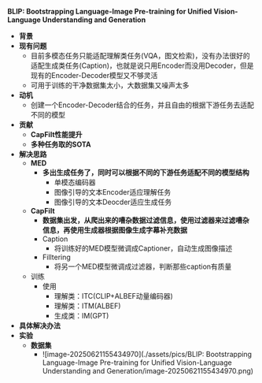 **BLIP: Bootstrapping Language-Image Pre-training for  Unified Vision-Language Understanding and Generation**

- **背景**
- **现有问题**
  - 目前多模态任务只能适配理解类任务(VQA，图文检索)，没有办法很好的适配生成类任务(Caption)，也就是说只用Encoder而没用Decoder，但是现有的Encoder-Decoder模型又不够灵活
  - 可用于训练的干净数据集太小，大数据集又噪声太多
- **动机**
  - 创建一个Encoder-Decoder结合的任务，并且自由的根据下游任务去适配不同的模型
- **贡献**
  - **CapFilt性能提升**
  - **多种任务取的SOTA**
- **解决思路**
  - **MED**
    - **多出生成任务了，同时可以根据不同的下游任务适配不同的模型结构**
      - 单模态编码器
      - 图像引导的文本Encoder适应理解任务
      - 图像引导的文本Deocder适应生成任务
  - **CapFilt**
    - **数据集出发，从爬出来的嘈杂数据过滤信息，使用过滤器来过滤嘈杂信息，再使用生成器根据图像生成字幕补充数据**
    - Caption
      - 将训练好的MED模型微调成Captioner，自动生成图像描述
    - Filltering
      - 将另一个MED模型微调成过滤器，判断那些caption有质量
  - 训练
    - 使用
      - 理解类：ITC(CLIP+ALBEF动量编码器)
      - 理解类：ITM(ALBEF)
      - 生成类：IM(GPT)
- **具体解决办法**
- **实验**
  - **数据集**
    - ![image-20250621155434970](./assets/pics/BLIP: Bootstrapping Language-Image Pre-training for  Unified Vision-Language Understanding and Generation/image-20250621155434970.png)